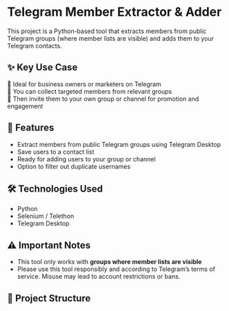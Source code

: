 # Telegram Member Extractor & Adder

This project is a Python-based tool that extracts members from public Telegram groups (where member lists are visible) and adds them to your Telegram contacts.

## ✨ Key Use Case

🔹 Ideal for business owners or marketers on Telegram  
🔹 You can collect targeted members from relevant groups  
🔹 Then invite them to your own group or channel for promotion and engagement

## 🚀 Features

- Extract members from public Telegram groups using Telegram Desktop
- Save users to a contact list
- Ready for adding users to your group or channel
- Option to filter out duplicate usernames

## 🛠 Technologies Used

- Python  
- Selenium / Telethon  
- Telegram Desktop  

## ⚠️ Important Notes

- This tool only works with **groups where member lists are visible**  
- Please use this tool responsibly and according to Telegram’s terms of service. Misuse may lead to account restrictions or bans.

## 📁 Project Structure
